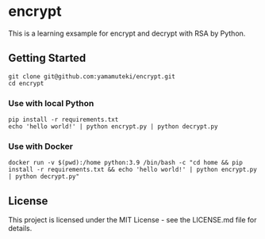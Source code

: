 # encrypt

This is a learning exsample for encrypt and decrypt with RSA by Python.

## Getting Started

```
git clone git@github.com:yamamuteki/encrypt.git
cd encrypt
```

### Use with local Python

```
pip install -r requirements.txt
echo 'hello world!' | python encrypt.py | python decrypt.py
```

### Use with Docker

```
docker run -v $(pwd):/home python:3.9 /bin/bash -c "cd home && pip install -r requirements.txt && echo 'hello world!' | python encrypt.py | python decrypt.py"
```

## License

This project is licensed under the MIT License - see the LICENSE.md file for details.
